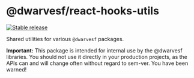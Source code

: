 # @dwarvesf/react-hooks-utils

[![Stable release](https://img.shields.io/npm/v/@dwarvesf/react-hooks-utils.svg)](https://npm.im/@dwarvesf/react-hooks-utils)

Shared utilities for various `@dwarvesf` packages.

**Important:** This package is intended for internal use by the @dwarvesf libraries. You should not use it directly in your production projects, as the APIs can and will change often without regard to sem-ver. You have been warned!
